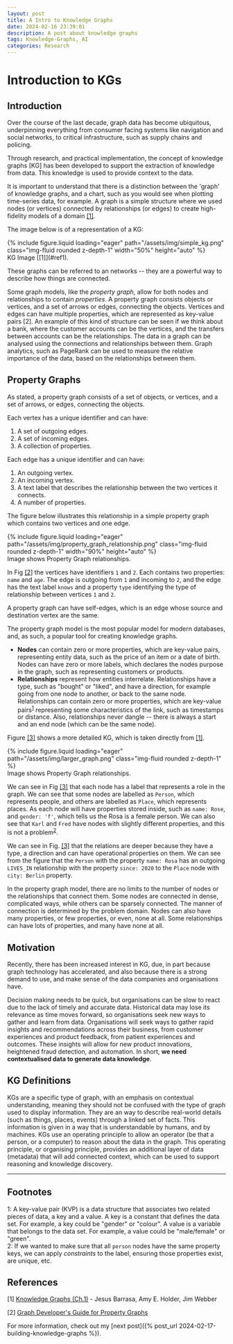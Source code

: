 ```yaml
---
layout: post
title: A Intro to Knowledge Graphs 
date: 2024-02-16 23:39:01
description: A post about knowledge graphs
tags: Knowledge-Graphs, AI
categories: Research
---
```


# Introduction to KGs

## Introduction

Over the course of the last decade, graph data has become ubiquitous, underpinning everything from consumer facing systems like navigation and social networks, to critical infrastructure, such as supply chains and policing. 

Through research, and practical implementation, the concept of knowledge graphs [KG] has been developed to support the extraction of knowledge from data. This knowledge is used to provide context to the data.

It is important to understand that there is a distinction between the 'graph' of knowledge graphs, and a chart, such as you would see when plotting time-series data, for example. A graph is a simple structure where we used nodes (or vertices) connected by relationships (or edges) to create high-fidelity models of a domain [[1]](#ref1).

The image below is of a representation of a KG:

<div class="row mt-3">
    <div class="col-sm mt-3 mt-md-0 text-center">
        {% include figure.liquid loading="eager" path="/assets/img/simple_kg.png" class="img-fluid rounded z-depth-1" width="50%" height="auto" %}
    </div>
</div>
<div class="caption">
    KG Image [[1]](#ref1).
</div>

<!-- <figure>
  <p align="center">
    <img src="/assets/img/simple_kg.png" alt="Fig 1: KG Image">
  </p>
  <p align="center"><a name="fig1">Fig 1:</a> KG Image [[1]](#ref1).</p>
</figure> -->

These graphs can be referred to an networks -- they are a powerful way to describe how things are connected.

Some graph models, like the _property graph_, allow for both nodes and relationships to contain _properties_. A property graph consists objects or vertices, and a set of arrows or edges, connecting the objects. Vertices and edges can have multiple properties, which are represented as key-value pairs <a name="ref2">[2]</a>. An example of this kind of structure can be seen if we think about a bank, where the customer accounts can be the vertices, and the transfers between accounts can be the relationships. The data in a graph can be analysed using the connections and relationships between them. Graph analytics, such as PageRank can be used to measure the relative importance of the data, based on the relationships between them.

## Property Graphs

As stated, a property graph consists of a set of objects, or vertices, and a set of arrows, or edges, connecting the objects.

Each vertex has a unique identifier and can have:

1. A set of outgoing edges.
2. A set of incoming edges.
3. A collection of properties.

Each edge has a unique identifier and can have:

1. An outgoing vertex.
2. An incoming vertex.
3. A text label that describes the relationship between the two vertices it connects.
4. A number of properties.

The figure below illustrates this relationship in a simple property graph which contains two vertices and one edge.

<div class="row mt-3 justify-content-center">
    <div class="col-sm-8 mt-3 mt-md-0 text-center">
        {% include figure.liquid loading="eager" path="/assets/img/property_graph_relationship.png" class="img-fluid rounded z-depth-1" width="90%" height="auto" %}
    </div>
</div>
<div class="caption text-center">
    Image shows Property Graph relationships.
</div>

<!-- <figure>
    <p align="center">
        <img src="/assets/img/property_graph_relationship.png" alt="Fig 2" width="500" height="200">
    </p>
    <p align="center"><a name="fig2">Fig 2:</a> Image shows Property Graph relationships</p>
</figure> -->

In Fig [[2]](#fig2) the vertices have identifiers `1` and `2`. Each contains two properties: `name` and `age`. The edge is outgoing from `1` and incoming to `2`, and the edge has the text label `knows` and a property `type` identifying the type of relationship between vertices `1` and `2`.

A property graph can have self-edges, which is an edge whose source and destination vertex are the same.

The property graph model is the most popular model for modern databases, and, as such, a popular tool for creating knowledge graphs.

- **Nodes** can contain zero or more properties, which are key-value pairs, representing entity data, such as the price of an item or a date of birth. Nodes can have zero or more labels, which declares the nodes purpose in the graph, such as representing customers or products.
- **Relationships** represent how entities interrelate. Relationships have a type, such as "bought" or "liked", and have a direction, for example going from one node to another, or back to the same node. Relationships can contain zero or more properties, which are key-value pairs<sup>[1](#myfootnote1)</sup> representing some characteristics of the link, such as timestamps or distance. Also, relationships never dangle -- there is always a start and an end node (which can be the same node).

Figure [[3]](#fig3) shows a more detailed KG, which is taken directly from [[1]](#ref1).

<div class="row mt-3">
    <div class="col-sm mt-3 mt-md-0">
        {% include figure.liquid loading="eager" path="/assets/img/larger_graph.png" class="img-fluid rounded z-depth-1" %}
    </div>
</div>
<div class="caption">
    Image shows Property Graph relationships.
</div>


<!-- <figure>
    <p align="center">
        <img src="/assets/img/larger_graph.png" alt="Fig 3: A Graph Representing People, their Friendships, and their Locations">
    </p>
    <p align="center"><a name="fig3">Fig 3:</a> A Graph Representing People, their Friendships, and their Locations</p>
</figure> -->

We can see in Fig [[3]](#fig3) that each node has a label that represents a role in the graph. We can see that some nodes are labelled as `Person`, which represents people,  and others are labelled as `Place`, which represents places. As each node will have properties stored inside, such as `name: Rose`, and `gender: 'f'`, which tells us the Rosa is a female person. We can also see that `Karl` and `Fred` have nodes with slightly different properties, and this is not a problem<sup>[2](#myfootnote2)</sup>.

We can see in Fig. [[3]](#fig3) that the relations are deeper because they have a type, a direction and can have operational properties on them. We can see from the figure that the `Person` with the property `name: Rosa` has an outgoing `LIVES_IN` relationship with the property `since: 2020` to the `Place` node with `city: Berlin` property.

In the property graph model, there are no limits to the number of nodes or the relationships that connect them. Some nodes are connected in dense, complicated ways, while others can be sparsely connected. The manner of connection is determined by the problem domain. Nodes can also have many properties, or few properties, or even, none at all. Some relationships can have lots of properties, and many have none at all.

## Motivation

Recently, there has been increased interest in KG, due, in part because graph technology has accelerated, and also because there is a strong demand to use, and make sense of the data companies and organisations have.

Decision making needs to be quick, but organisations can be slow to react due to the lack of timely and accurate data. Historical data may lose its relevance as time moves forward, so organisations seek new ways to gather and learn from data. Organisations will seek ways to gather rapid insights and recommendations across their business, from customer experiences and product feedback, from patient experiences and outcomes. These insights will allow for new product innovations, heightened fraud detection, and automation. In short, **we need contextualised data to generate data knowledge**.

## KG Definitions

KGs are a specific type of graph, with an emphasis on contextual understanding, meaning they should not be confused with the type of graph used to display information. They are an way to describe real-world details (such as things, places, events) through a linked set of facts. This information is given in a way that is understandable by humans, and by machines. KGs use an operating principle to allow an operator (be that a person, or a computer) to reason about the data in the graph. This operating principle, or organising principle, provides an additional layer of data (metadata) that will add connected context, which can be used to support reasoning and knowledge discovery.


--------------------------
## Footnotes

<a name="myfootnote1">1</a>: A key-value pair (KVP) is a data structure that associates two related pieces of data, a key and a value. A key is a constant that defines the data set. For example, a key could be "gender" or "colour". A value is a variable that belongs to the data set. For example, a value could be "male/female" or "green".      
<a name="myfootnote2">2</a>: If we wanted to make sure that all `person` nodes have the same property keys, we can apply *constraints* to the label, ensuring those properties exist, are unique, etc.

## References

<a name ="ref1">[1]</a> [Knowledge Graphs (Ch.1)](https://learning.oreilly.com/library/view/knowledge-graphs/9781098104863/ch01.html) - Jesus Barrasa, Amy E. Holder, Jim Webber

<a name="ref2">[2]</a> [Graph Developer's Guide for Property Graphs](https://docs.oracle.com/en/database/oracle/property-graph/24.4/spgdg/introduction-property-graphs.html)

For more information, check out my [next post]({% post_url 2024-02-17-building-knowledge-graphs %}).